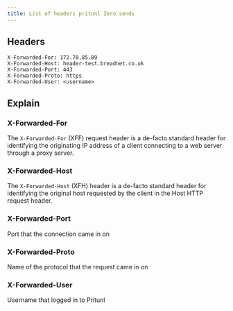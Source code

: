 ```yaml
---
title: List of headers pritunl Zero sends
---
```


## Headers

```text
X-Forwarded-For: 172.70.85.89
X-Forwarded-Host: header-test.breadnet.co.uk
X-Forwarded-Port: 443
X-Forwarded-Proto: https
X-Forwarded-User: <username>
```

## Explain

### X-Forwarded-For

The `X-Forwarded-For` (XFF) request header is a de-facto standard header for identifying the originating IP address of a client connecting to a web server through a proxy server.

### X-Forwarded-Host

The `X-Forwarded-Host` (XFH) header is a de-facto standard header for identifying the original host requested by the client in the Host HTTP request header.

### X-Forwarded-Port

Port that the connection came in on

### X-Forwarded-Proto

Name of the protocol that the request came in on

### X-Forwarded-User

Username that logged in to Pritunl
